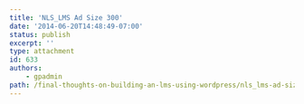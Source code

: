 ```yaml
---
title: 'NLS_LMS Ad Size 300'
date: '2014-06-20T14:48:49-07:00'
status: publish
excerpt: ''
type: attachment
id: 633
authors:
    - gpadmin
path: /final-thoughts-on-building-an-lms-using-wordpress/nls_lms-ad-size-300
---
```

<!DOCTYPE html PUBLIC "-//W3C//DTD HTML 4.0 Transitional//EN" "http://www.w3.org/TR/REC-html40/loose.dtd">
<?xml encoding="UTF-8">
